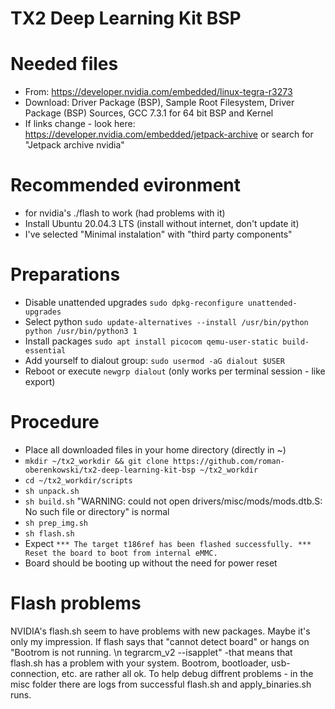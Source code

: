 TX2 Deep Learning Kit BSP
=========================

# Needed files
- From: https://developer.nvidia.com/embedded/linux-tegra-r3273
- Download: Driver Package (BSP), Sample Root Filesystem, Driver Package (BSP) Sources, GCC 7.3.1 for 64 bit BSP and Kernel
- If links change - look here: https://developer.nvidia.com/embedded/jetpack-archive or search for "Jetpack archive nvidia"

# Recommended evironment 
- for nvidia's ./flash to work (had problems with it)
- Install Ubuntu 20.04.3 LTS (install without internet, don't update it)
- I've selected "Minimal instalation" with "third party components"

# Preparations
- Disable unattended upgrades `sudo dpkg-reconfigure unattended-upgrades`
- Select python `sudo update-alternatives --install /usr/bin/python python /usr/bin/python3 1`
- Install packages `sudo apt install picocom qemu-user-static build-essential`
- Add yourself to dialout group: `sudo usermod -aG dialout $USER`
- Reboot or execute `newgrp dialout` (only works per terminal session - like export)

# Procedure
- Place all downloaded files in your home directory (directly in ~)
- `mkdir ~/tx2_workdir && git clone https://github.com/roman-oberenkowski/tx2-deep-learning-kit-bsp ~/tx2_workdir`
- `cd ~/tx2_workdir/scripts`
- `sh unpack.sh`
- `sh build.sh` "WARNING: could not open drivers/misc/mods/mods.dtb.S: No such file or directory" is normal
- `sh prep_img.sh`
- `sh flash.sh`
- Expect `*** The target t186ref has been flashed successfully. *** Reset the board to boot from internal eMMC.`
- Board should be booting up without the need for power reset
# Flash problems
NVIDIA's flash.sh seem to have problems with new packages. Maybe it's only my impression. If flash says that "cannot detect board" or hangs on "Bootrom is not running. \n tegrarcm_v2 --isapplet" -that means that flash.sh has a problem with your system. Bootrom, bootloader, usb-connection, etc. are rather all ok. To help debug diffrent problems - in the misc folder there are logs from successful flash.sh and apply_binaries.sh runs.
